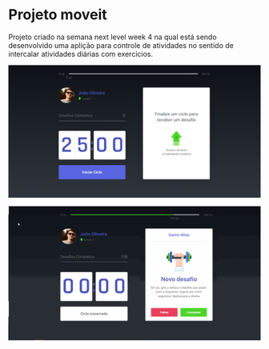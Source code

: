# Projeto moveit

Projeto criado na semana next level week 4 na qual está sendo desenvolvido uma aplição para controle de atividades no sentido de intercalar atividades diárias com exercicios. 

![Screenshot](printNLW.PNG)

![Screenshot](moveit.gif)